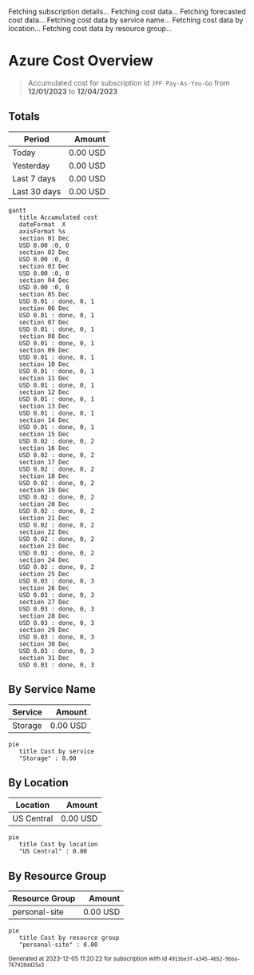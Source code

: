 Fetching subscription details...
Fetching cost data...
Fetching forecasted cost data...
Fetching cost data by service name...
Fetching cost data by location...
Fetching cost data by resource group...
# Azure Cost Overview

> Accumulated cost for subscription id `JPF Pay-As-You-Go` from **12/01/2023** to **12/04/2023**

## Totals

|Period|Amount|
|---|---:|
|Today|0.00 USD|
|Yesterday|0.00 USD|
|Last 7 days|0.00 USD|
|Last 30 days|0.00 USD|

```mermaid
gantt
   title Accumulated cost
   dateFormat  X
   axisFormat %s
   section 01 Dec
   USD 0.00 :0, 0
   section 02 Dec
   USD 0.00 :0, 0
   section 03 Dec
   USD 0.00 :0, 0
   section 04 Dec
   USD 0.00 :0, 0
   section 05 Dec
   USD 0.01 : done, 0, 1
   section 06 Dec
   USD 0.01 : done, 0, 1
   section 07 Dec
   USD 0.01 : done, 0, 1
   section 08 Dec
   USD 0.01 : done, 0, 1
   section 09 Dec
   USD 0.01 : done, 0, 1
   section 10 Dec
   USD 0.01 : done, 0, 1
   section 11 Dec
   USD 0.01 : done, 0, 1
   section 12 Dec
   USD 0.01 : done, 0, 1
   section 13 Dec
   USD 0.01 : done, 0, 1
   section 14 Dec
   USD 0.01 : done, 0, 1
   section 15 Dec
   USD 0.02 : done, 0, 2
   section 16 Dec
   USD 0.02 : done, 0, 2
   section 17 Dec
   USD 0.02 : done, 0, 2
   section 18 Dec
   USD 0.02 : done, 0, 2
   section 19 Dec
   USD 0.02 : done, 0, 2
   section 20 Dec
   USD 0.02 : done, 0, 2
   section 21 Dec
   USD 0.02 : done, 0, 2
   section 22 Dec
   USD 0.02 : done, 0, 2
   section 23 Dec
   USD 0.02 : done, 0, 2
   section 24 Dec
   USD 0.02 : done, 0, 2
   section 25 Dec
   USD 0.03 : done, 0, 3
   section 26 Dec
   USD 0.03 : done, 0, 3
   section 27 Dec
   USD 0.03 : done, 0, 3
   section 28 Dec
   USD 0.03 : done, 0, 3
   section 29 Dec
   USD 0.03 : done, 0, 3
   section 30 Dec
   USD 0.03 : done, 0, 3
   section 31 Dec
   USD 0.03 : done, 0, 3
```

## By Service Name

|Service|Amount|
|---|---:|
|Storage|0.00 USD|

```mermaid
pie
   title Cost by service
   "Storage" : 0.00
```

## By Location

|Location|Amount|
|---|---:|
|US Central|0.00 USD|

```mermaid
pie
   title Cost by location
   "US Central" : 0.00
```

## By Resource Group

|Resource Group|Amount|
|---|---:|
|personal-site|0.00 USD|

```mermaid
pie
   title Cost by resource group
   "personal-site" : 0.00
```

<sup>Generated at 2023-12-05 11:20:22 for subscription with id `4913be3f-a345-4652-9bba-767418dd25e3`</sup>

